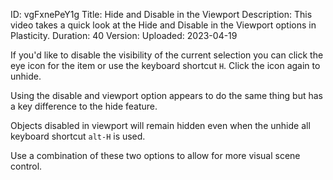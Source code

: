 ID: vgFxnePeY1g
Title: Hide and Disable in the Viewport
Description: This video takes a quick look at the Hide and Disable in the Viewport options in Plasticity.
Duration: 40
Version: 
Uploaded: 2023-04-19

If you'd like to disable the visibility of the current selection you can click the eye icon for the item or use the keyboard shortcut `H`. Click the icon again to unhide.

Using the disable and viewport option appears to do the same thing but has a key difference to the hide feature.

Objects disabled in viewport will remain hidden even when the unhide all keyboard shortcut `alt-H` is used.

Use a combination of these two options to allow for more visual scene control.
